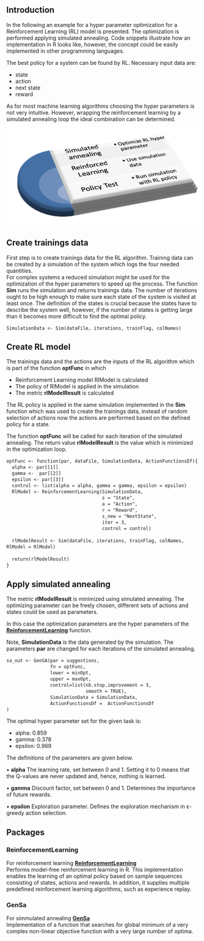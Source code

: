 ## Introduction
In the following an example for a hyper parameter optimization for a Reinforcement Learning (RL) model is presented. The optimization is performed applying simulated annealing. Code snippets illustrate how an implementation in R looks like, however, the concept could be easily implemented in other programming languages.

The best policy for a system can be found by RL. Necessary input data are:

- state
- action
- next state
- reward

As for most machine learning algorithms choosing the hyper parameters is not very intuitive. However, wrapping the reinforcement learning by a simulated annealing loop the ideal combination can be determined.

![MacDown Screenshot](images/rlConceptII.png)

## Create trainings data

First step is to create trainings data for the RL algorithm. Training data can be created by a simulation of the system which logs the four needed quantities.  
For complex systems a reduced simulation might be used for the optimization of the hyper parameters to speed up the process. The function **Sim** runs the simulation and returns trainings data. The number of iterations ought to be high enough to make sure each state of the system is visited at least once. The definition of the states is crucial because the states have to describe the system well, however, if the number of states is getting large than it becomes more difficult to find the optimal policy.

```
SimulationData <- Sim(dataFile, iterations, trainFlag, colNames)
```

## Create RL model

The trainings data and the actions are the inputs of the RL algorithm which is part of the function **optFunc** in which

- Reinforcement Learning model RlModel is calculated
- The policy of RlModel is applied in the simulation 
- The metric **rlModelResult** is calculated

The RL policy is applied in the same simulation implemented in the **Sim** function which was used to create the trainings data, instead of random selection of actions now the actions are performed based on the defined policy for a state.

The function **optFunc** will be called for each iteration of the simulated annealing. The return value **rlModelResult** is the value which is minimized in the optimization loop.

```
optFunc <- function(par, dataFile, SimulationData, ActionFunctionsDf){
  alpha <- par[[1]]
  gamma <-  par[[2]]
  epsilon <- par[[3]]
  control <- list(alpha = alpha, gamma = gamma, epsilon = epsilon)
  RlModel <- ReinforcementLearning(SimulationData,
                                   s = "State",
                                   a = "Action",
                                   r = "Reward",
                                   s_new = "NextState",
                                   iter = 3,
                                   control = control)
  
  rlModelResult <- Sim(dataFile, iterations, trainFlag, colNames, RlModel = RlModel)
    
  return(rlModelResult)  
}
```
## Apply simulated annealing
 
The metric **rlModelResult** is minimized using simulated annealing. The optimizing parameter can be freely chosen, different sets of actions and states could be used as parameters.   
 
In this case the optimization parameters are the hyper parameters of the **[ReinforcementLearning](https://www.rdocumentation.org/packages/ReinforcementLearning/versions/1.0.2/topics/ReinforcementLearning)** function.

Note, **SimulationData** is the data generated by the simulation. The parameters **par** are changed for each iterations of the simulated annealing. 

```
sa_out <- GenSA(par = suggestions,   
                fn = optFunc,  
                lower = minOpt,    
                upper = maxOpt,  
                control=list(nb.stop.improvement = 3,    
                             smooth = TRUE),   
                SimulationData = SimulationData,
                ActionFunctionsDf =  ActionFunctionsDf  
)
```

The optimal hyper parameter set for the given task is:
  
- alpha:	 0.859   
- gamma:	 0.378  
- epsilon: 0.969

The definitions of the parameters are given below.

• **alpha** The learning rate, set between 0 and 1. Setting it to 0 means that the Q-values are never updated and, hence, nothing is learned.

• **gamma** Discount factor, set between 0 and 1. Determines the importance of future rewards. 

• **epsilon** Exploration parameter. Defines the exploration mechanism in ε-greedy action selection. 


## Packages

### ReinforcementLearning  

For reinforcement learning **[ReinforcementLearning](https://cran.r-project.org/web/packages/ReinforcementLearning/index.html)**  
Performs model-free reinforcement learning in R. This implementation enables the learning
of an optimal policy based on sample sequences consisting of states, actions and rewards. In addition, it supplies multiple predefined reinforcement learning algorithms, such as experience replay.

### GenSa
For simmulated annealing **[GenSa](https://cran.r-project.org/web/packages/GenSA/index.html)**  
Implementation of a function that searches for global minimum of a very complex non-linear objective function with a very large number of optima.
